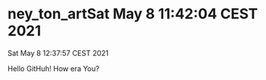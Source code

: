 # ney_ton_artSat May  8 11:42:04 CEST 2021
Sat May  8 12:37:57 CEST 2021

Hello GitHuh! How era You?
